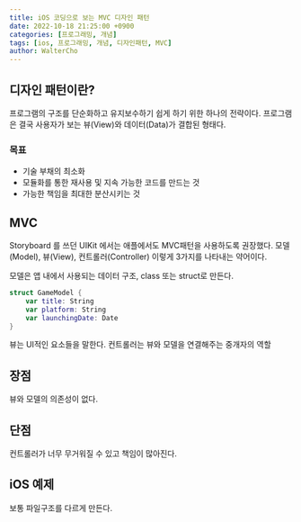 ```yaml
---
title: iOS 코딩으로 보는 MVC 디자인 패턴
date: 2022-10-18 21:25:00 +0900
categories: [프로그래밍, 개념]
tags: [ios, 프로그래밍, 개념, 디자인패턴, MVC]
author: WalterCho
---
```


## 디자인 패턴이란?
프로그램의 구조를 단순화하고 유지보수하기 쉽게 하기 위한 하나의 전략이다. 프로그램은 결국 사용자가 보는 뷰(View)와 데이터(Data)가 결합된 형태다. 


### 목표
- 기술 부채의 최소화
- 모듈화를 통한 재사용 및 지속 가능한 코드를 만드는 것
- 가능한 책임을 최대한 분산시키는 것

## MVC
Storyboard 를 쓰던 UIKit 에서는 애플에서도 MVC패턴을 사용하도록 권장했다.
모델(Model), 뷰(View), 컨트롤러(Controller) 이렇게 3가지를 나타내는 약어이다.

모델은 앱 내에서 사용되는 데이터 구조, class 또는 struct로 만든다.
```swift
struct GameModel {
    var title: String
    var platform: String
    var launchingDate: Date
}
```

뷰는 UI적인 요소들을 말한다.
컨트롤러는 뷰와 모델을 연결해주는 중개자의 역할

## 장점
뷰와 모델의 의존성이 없다.

## 단점
컨트롤러가 너무 무거워질 수 있고 책임이 많아진다.

## iOS 예제
보통 파일구조를 다르게 만든다.

